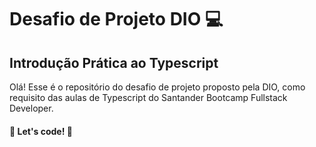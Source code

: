 # Desafio de Projeto DIO 💻

## Introdução Prática ao Typescript

Olá! Esse é o repositório do desafio de projeto proposto pela DIO, como requisito das aulas de Typescript do Santander Bootcamp Fullstack Developer.

#### 🚀 Let's code! 🚀
